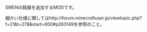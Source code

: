
SIRENの鈍器を追加するMODです。

細かい仕様に関してはhttp://forum.minecraftuser.jp/viewtopic.php?f=21&t=278&start=600#p263149を参照のこと。
